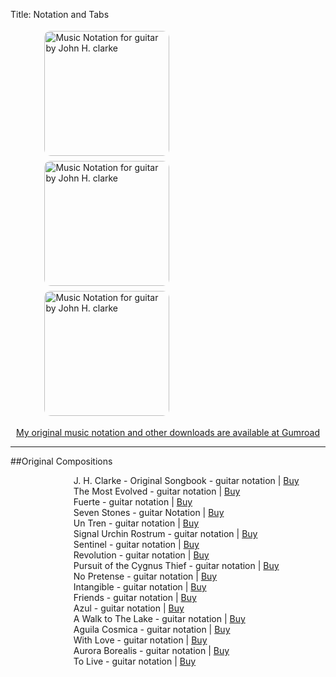 Title: Notation and Tabs



<style>
    .photos {
        width: 80%; /* Or a fixed width like 500px */
        margin-left: auto;
        margin-right: auto;
        /* ... other flexbox properties ... */    }


   .photos img {
        margin: 4px;
        border-radius: 10px;
        max-width: 100%; /* or any suitable value */
        height: auto;

    }
</style>

<div class="photos">

<img src="{static}/images/to-live-notation-thumbnail.JPG" width="200" alt="Music Notation for guitar by John H. clarke" /><img src="{static}/images/fuerte-image-small.jpg" width="200" alt="Music Notation for guitar by John H. clarke" /><img src="{static}/images/tme-notation-thumb.jpg" width="200" alt="Music Notation for guitar by John H. clarke" /> </div>
<p style="text-align: center;"><a href="https://johnclarkemusic.gumroad.com/?sort=highest_rated&tags=notation" target="_blank">My original music notation and other downloads are available at Gumroad</a></p>

---

##Original Compositions

<div style="margin-left: 20%;">
J. H. Clarke - Original Songbook - guitar notation | <a  href="https://gum.co/ABqtxe">Buy</a><br>
The Most Evolved - guitar notation | <a  href="https://gum.co/the-most-evolved-tabs">Buy</a><br>
Fuerte - guitar notation | <a  href="https://gum.co/fuerte-tab">Buy</a><br>
Seven Stones - guitar Notation | <a  href="https://gum.co/7stones">Buy</a><br>
Un Tren - guitar notation | <a  href="https://gum.co/tren-tab">Buy</a><br>
Signal Urchin Rostrum - guitar notation | <a  href="https://gum.co/signal-tab">Buy</a><br>
Sentinel - guitar notation | <a  href="https://gum.co/sentinel-tab">Buy</a><br>
Revolution - guitar notation | <a  href="https://gum.co/revolution-tab">Buy</a><br>
Pursuit of the Cygnus Thief - guitar notation | <a  href="https://gum.co/pursuit-tab">Buy</a><br>
No Pretense - guitar notation | <a  href="https://gum.co/pretense-tab">Buy</a><br>
Intangible - guitar notation | <a  href="https://gum.co/intangible-tab">Buy</a><br>
Friends - guitar notation | <a  href="https://gum.co/friends-tab">Buy</a><br>
Azul -  guitar notation | <a  href="https://gum.co/azul-tab">Buy</a><br>
A Walk to The Lake - guitar notation | <a  href="https://gum.co/walk-tab">Buy</a><br>
Aguila Cosmica - guitar notation | <a  href="https://gum.co/
aguila-tab">Buy</a><br>
With Love - guitar notation | <a  href="https://gum.co/with-love-tab">Buy</a><br>
Aurora Borealis - guitar notation | <a  href="https://gum.co/aurora-tab">Buy</a><br>
To Live - guitar notation | <a  href="https://gum.co/to-live-tab">Buy</a>
</div>
